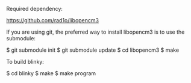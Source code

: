 Required dependency:

https://github.com/rad1o/libopencm3

If you are using git, the preferred way to install libopencm3 is to use the
submodule:

$ git submodule init
$ git submodule update
$ cd libopencm3
$ make

To build blinky:

$ cd blinky
$ make
$ make program
